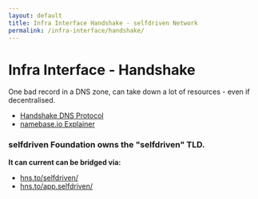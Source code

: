 ```yaml
---
layout: default
title: Infra Interface Handshake - selfdriven Network
permalink: /infra-interface/handshake/
---
```


# Infra Interface - Handshake

One bad record in a DNS zone, can take down a lot of resources - even if decentralised.

- [Handshake DNS Protocol](https://handshake.org/)
- [namebase.io Explainer](https://www.namebase.io/blog/meet-handshake-decentralizing-dns-to-improve-the-security-of-the-internet/)

### selfdriven Foundation owns the "selfdriven" TLD.

**It can current can be bridged via:**
- [hns.to/selfdriven/](https://hns.to/selfdriven/)
- [hns.to/app.selfdriven/](https://hns.to/app.selfdriven/)
